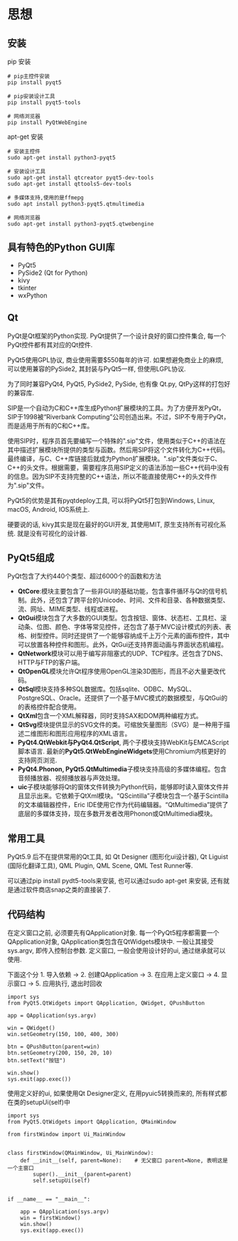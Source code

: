 # 思想

## 安装

pip 安装

    # pip主控件安装
    pip install pyqt5

    # pip安装设计工具
    pip install pyqt5-tools

    # 网络浏览器
    pip install PyQtWebEngine

apt-get 安装

    # 安装主控件
    sudo apt-get install python3-pyqt5

    # 安装设计工具
    sudo apt-get install qtcreator pyqt5-dev-tools
    sudo apt-get install qttools5-dev-tools

    # 多媒体支持,使用的是ffmepg
    sudo apt install python3-pyqt5.qtmultimedia

    # 网络浏览器
    sudo apt-get install python3-pyqt5.qtwebengine

## 具有特色的Python GUI库

+ PyQt5
+ PySide2 (Qt for Python)
+ kivy
+ tkinter
+ wxPython

## Qt

PyQt是Qt框架的Python实现. PyQt提供了一个设计良好的窗口控件集合, 每一个PyQt控件都有其对应的Qt控件.

PyQt5使用GPL协议, 商业使用需要$550每年的许可. 如果想避免商业上的麻烦, 可以使用兼容的PySide2, 其封装与PyQt5一样, 但使用LGPL协议.

为了同时兼容PyQt4, PyQt5, PySide2, PySide, 也有像 <raw>Qt.py</raw>, QtPy这样的打包好的兼容库.

SIP是一个自动为C和C++库生成Python扩展模块的工具。为了方便开发PyQt，SIP于1998被“Riverbank Computing”公司创造出来。不过，SIP不专用于PyQt，而是适用于所有的C和C++库。

使用SIP时，程序员首先要编写一个特殊的".sip"文件，使用类似于C++的语法在其中描述扩展模块所提供的类型与函数。然后用SIP将这个文件转化为C++代码。最终编译，与C、C++库链接后就成为Python扩展模块。".sip"文件类似于C、C++的头文件。根据需要，需要程序员用SIP定义的语法添加一些C++代码中没有的信息。因为SIP不支持完整的C++语法，所以不能直接使用C++的头文件作为".sip"文件。

PyQt5的优势是其有pyqtdeploy工具, 可以将PyQt5打包到Windows, Linux, macOS, Android, IOS系统上.

硬要说的话, kivy其实是现在最好的GUI开发, 其使用MIT, 原生支持所有可视化系统. 就是没有可视化的设计器.

## PyQt5组成

PyQt包含了大约440个类型、超过6000个的函数和方法

+ **QtCore**:模块主要包含了一些非GUI的基础功能，包含事件循环与Qt的信号机制。此外，还包含了跨平台的Unicode、时间、文件和目录、各种数据类型、流、网址、MIME类型、线程或进程。  
+ **QtGui**模块包含了大多数的GUI类型。包含按钮、窗体、状态栏、工具栏、滚动条、位图、颜色、字体等常见控件，还包含了基于MVC设计模式的列表、表格、树型控件。同时还提供了一个能够容纳成千上万个元素的画布控件，其中可以放置各种控件和图形。此外，QtGui还支持界面动画与界面状态机编程。  
+ **QtNetwork**模块可以用于编写非阻塞式的UDP、TCP程序。还包含了DNS、HTTP与FTP的客户端。  
+ **QtOpenGL**模块允许Qt程序使用OpenGL渲染3D图形，而且不必大量更改代码。  
+ **QtSql**模块支持多种SQL数据库。包括sqlite、ODBC、MySQL、PostgreSQL、Oracle。还提供了一个基于MVC模式的数据模型，与QtGui的的表格控件配合使用。  
+ **QtXml**包含一个XML解释器，同时支持SAX和DOM两种编程方式。  
+ **QtSvg**模块提供显示的SVG文件的类。可缩放矢量图形（SVG）是一种用于描述二维图形和图形应用程序的XML语言。  
+ **PyQt4.QtWebkit与PyQt4.QtScript**, 两个子模块支持WebKit与EMCAScript脚本语言. 最新的**PyQt5.QtWebEngineWidgets**使用Chromium内核更好的支持网页浏览.  
+ **PyQt4.Phonon, PyQt5.QtMultimedia**子模块支持高级的多媒体编程。包含音频播放器、视频播放器与声效处理。  
+ **uic**子模块能够将Qt的窗体文件转换为Python代码，能够即时读入窗体文件并且显示出来。它依赖于QtXml模块。“QScintilla”子模块包含一个基于Scintilla的文本编辑器控件，Eric IDE使用它作为代码编辑器。“QtMultimedia”提供了底层的多媒体支持，现在多数开发者改用Phonon或QtMultimedia模块。  

## 常用工具

PyQt5.9 后不在提供常用的Qt工具, 如 Qt Designer (图形化ui设计器), Qt Liguist (国际化翻译工具), QML Plugin, QML Scene, QML Test Runner等.

可以通过pip install pydt5-tools来安装, 也可以通过sudo apt-get 来安装, 还有就是通过软件商店snap之类的直接装了.

## 代码结构

在定义窗口之前, 必须要先有QApplication对象. 每一个PyQt5程序都需要一个QApplication对象, QApplication类包含在QtWidgets模块中. 一般让其接受sys.argv, 即传入控制台参数. 定义窗口, 一般会使用设计好的ui, 通过继承就可以使用.

下面这个分 1. 导入依赖 -> 2. 创建QApplication -> 3. 在应用上定义窗口 -> 4. 显示窗口 -> 5. 应用执行, 退出时回收

    import sys
    from PyQt5.QtWidgets import QApplication, QWidget, QPushButton

    app = QApplication(sys.argv)

    win = QWidget()
    win.setGeometry(150, 100, 400, 300)

    btn = QPushButton(parent=win)
    btn.setGeometry(200, 150, 20, 10)
    btn.setText("按钮")

    win.show()
    sys.exit(app.exec())

使用定义好的ui, 如果使用Qt Designer定义, 在用pyuic5转换而来的, 所有样式都在类的setupUi(self)中

    import sys
    from PyQt5.QtWidgets import QApplication, QMainWindow

    from firstWindow import Ui_MainWindow


    class firstWindow(QMainWindow, Ui_MainWindow):
        def __init__(self, parent=None):    # 无父窗口 parent=None, 表明这是一个主窗口 
            super().__init__(parent=parent)
            self.setupUi(self)


    if __name__ == "__main__":

        app = QApplication(sys.argv)
        win = firstWindow()
        win.show()
        sys.exit(app.exec())